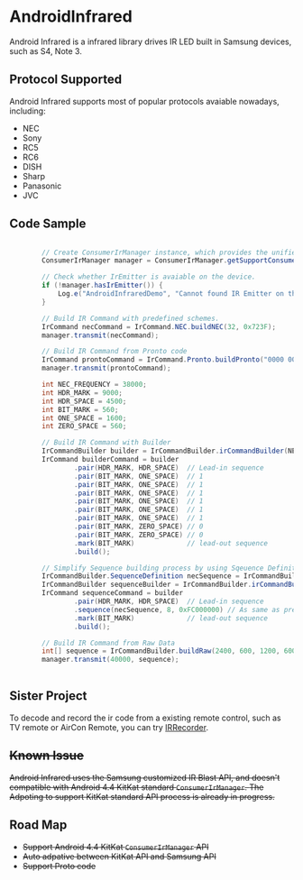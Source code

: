 AndroidInfrared
===============

Android Infrared is a infrared library drives IR LED built in Samsung devices, such as S4, Note 3.

Protocol Supported
-------------------

Android Infrared supports most of popular protocols avaiable nowadays, including:

* NEC
* Sony
* RC5
* RC6
* DISH
* Sharp
* Panasonic
* JVC


Code Sample
------------

```java

        // Create ConsumerIrManager instance, which provides the unified and enhanced API across Samsung private API and KitKat API.
        ConsumerIrManager manager = ConsumerIrManager.getSupportConsumerIrManager(context);

        // Check whether IrEmitter is avaiable on the device.
        if (!manager.hasIrEmitter()) {
            Log.e("AndroidInfraredDemo", "Cannot found IR Emitter on the device");
        }

        // Build IR Command with predefined schemes.
        IrCommand necCommand = IrCommand.NEC.buildNEC(32, 0x723F);
        manager.transmit(necCommand);

        // Build IR Command from Pronto code
        IrCommand prontoCommand = IrCommand.Pronto.buildPronto("0000 0067 0000 0015 0060 0018 0018 0018 0030 0018 0030 0018 0030 0018 0018 0018 0030 0018 0018 0018 0018 0018 0030 0018 0018 0018 0030 0018 0030 0018 0030 0018 0018 0018 0018 0018 0030 0018 0018 0018 0018 0018 0030 0018 0018 03f6");
        manager.transmit(prontoCommand);

        int NEC_FREQUENCY = 38000;
        int HDR_MARK = 9000;
        int HDR_SPACE = 4500;
        int BIT_MARK = 560;
        int ONE_SPACE = 1600;
        int ZERO_SPACE = 560;

        // Build IR Command with Builder
        IrCommandBuilder builder = IrCommandBuilder.irCommandBuilder(NEC_FREQUENCY); // Static factory method
        IrCommand builderCommand = builder
                .pair(HDR_MARK, HDR_SPACE)  // Lead-in sequence
                .pair(BIT_MARK, ONE_SPACE)  // 1
                .pair(BIT_MARK, ONE_SPACE)  // 1
                .pair(BIT_MARK, ONE_SPACE)  // 1
                .pair(BIT_MARK, ONE_SPACE)  // 1
                .pair(BIT_MARK, ONE_SPACE)  // 1
                .pair(BIT_MARK, ONE_SPACE)  // 1
                .pair(BIT_MARK, ZERO_SPACE) // 0
                .pair(BIT_MARK, ZERO_SPACE) // 0
                .mark(BIT_MARK)             // lead-out sequence
                .build();

        // Simplify Sequence building process by using Sqeuence Definition
        IrCommandBuilder.SequenceDefinition necSequence = IrCommandBuilder.simpleSequence(BIT_MARK, ONE_SPACE, BIT_MARK, ZERO_SPACE);
        IrCommandBuilder sequenceBuilder = IrCommandBuilder.irCommandBuilder(NEC_FREQUENCY); // Static factory method
        IrCommand sequenceCommand = builder
                .pair(HDR_MARK, HDR_SPACE)  // Lead-in sequence
                .sequence(necSequence, 8, 0xFC000000) // As same as previous one
                .mark(BIT_MARK)             // lead-out sequence
                .build();

        // Build IR Command from Raw Data
        int[] sequence = IrCommandBuilder.buildRaw(2400, 600, 1200, 600, 1200, 600, 600, 600, 1200, 600, 600, 600);
        manager.transmit(40000, sequence);
        
```

Sister Project
---------------

To decode and record the ir code from a existing remote control, such as TV remote or AirCon Remote, you can try [IRRecorder](https://github.com/timnew/IRRecorder). 

<del>Known Issue</del>
---------------

<del>Android Infrared uses the Samsung customized IR Blast API, and doesn't compatible with Android 4.4 KitKat standard `ConsumerIrManager`. </del>
<del>The Adpoting to support KitKat standard API process is already in progress.</del>

Road Map
-----------

* <del>Support Android 4.4 KitKat `ConsumerIrManager` API</del>
* <del>Auto adpative between KitKat API and Samsung API</del>
* <del>Support Proto code</del>
